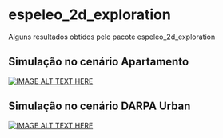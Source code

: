 # espeleo_2d_exploration
Alguns resultados obtidos pelo pacote espeleo_2d_exploration

## Simulação no cenário Apartamento
[![IMAGE ALT TEXT HERE](https://img.youtube.com/vi/BPC11Snrq38/0.jpg)](https://www.youtube.com/watch?v=BPC11Snrq38)

## Simulação no cenário DARPA Urban
[![IMAGE ALT TEXT HERE](https://img.youtube.com/vi/mG-IyuDr_XQ/0.jpg)](https://www.youtube.com/watch?v=mG-IyuDr_XQ)

